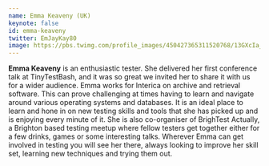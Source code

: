 ```yaml
---
name: Emma Keaveny (UK)
keynote: false
id: emma-keaveny
twitter: EmJayKay80
image: https://pbs.twimg.com/profile_images/450427365311520768/13GXcIa_.jpeg
---
```

**Emma Keaveny** is an enthusiastic tester. She delivered her first conference talk at TinyTestBash, and it was so great we invited her to share it with us for a wider audience. Emma works for Interica on archive and retrieval software. This can prove challenging at times having to learn and navigate around various operating systems and databases.  It is an ideal place to learn and hone in on new testing skills and tools that she has picked up and is enjoying every minute of it.  She is also co-organiser of BrighTest Actually, a Brighton based testing meetup where fellow testers get together either for a few drinks, games or some interesting talks.  Wherever Emma can get involved in testing you will see her there, always looking to improve her skill set, learning new techniques and trying them out.

